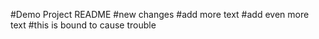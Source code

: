 #Demo Project README
#new changes
#add more text
#add even more text
#this is bound to cause trouble

